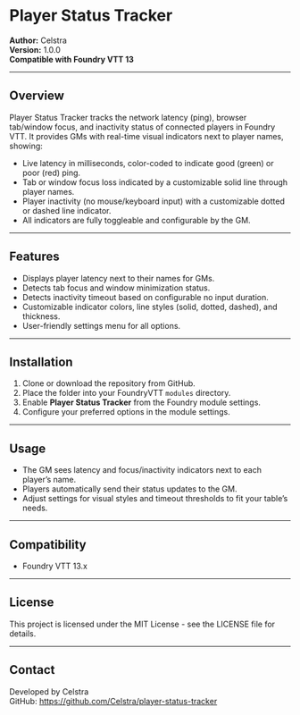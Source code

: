 # Player Status Tracker

**Author:** Celstra  
**Version:** 1.0.0  
**Compatible with Foundry VTT 13**

---

## Overview

Player Status Tracker tracks the network latency (ping), browser tab/window focus, and inactivity status of connected players in Foundry VTT. It provides GMs with real-time visual indicators next to player names, showing:

- Live latency in milliseconds, color-coded to indicate good (green) or poor (red) ping.
- Tab or window focus loss indicated by a customizable solid line through player names.
- Player inactivity (no mouse/keyboard input) with a customizable dotted or dashed line indicator.
- All indicators are fully toggleable and configurable by the GM.

---

## Features

- Displays player latency next to their names for GMs.
- Detects tab focus and window minimization status.
- Detects inactivity timeout based on configurable no input duration.
- Customizable indicator colors, line styles (solid, dotted, dashed), and thickness.
- User-friendly settings menu for all options.

---

## Installation

1. Clone or download the repository from GitHub.
2. Place the folder into your FoundryVTT `modules` directory.
3. Enable **Player Status Tracker** from the Foundry module settings.
4. Configure your preferred options in the module settings.

---

## Usage

- The GM sees latency and focus/inactivity indicators next to each player’s name.
- Players automatically send their status updates to the GM.
- Adjust settings for visual styles and timeout thresholds to fit your table’s needs.

---

## Compatibility

- Foundry VTT 13.x

---

## License

This project is licensed under the MIT License - see the LICENSE file for details.

---

## Contact

Developed by Celstra  
GitHub: https://github.com/Celstra/player-status-tracker
